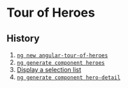# Tour of Heroes

## History

1. [`ng new angular-tour-of-heroes`](https://angular.io/tutorial/tour-of-heroes/toh-pt0)
1. [`ng generate component heroes`](https://angular.io/tutorial/toh-pt1)
1. [Display a selection list](https://angular.io/tutorial/tour-of-heroes/toh-pt2)
1. [`ng generate component hero-detail`](https://angular.io/tutorial/tour-of-heroes/toh-pt3)
